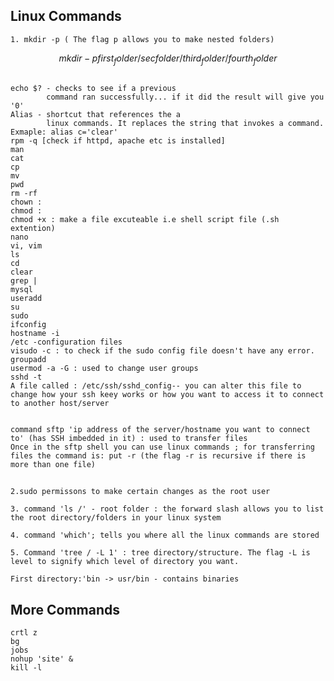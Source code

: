 ## Linux Commands
    1. mkdir -p ( The flag p allows you to make nested folders)  
$$ mkdir -p first_folder/sec folder/third_folder/fourth_folder$$    
##
    echo $? - checks to see if a previous   
            command ran successfully... if it did the result will give you '0'
    Alias - shortcut that references the a 
            linux commands. It replaces the string that invokes a command. 
    Exmaple: alias c='clear'
    rpm -q [check if httpd, apache etc is installed]
    man
    cat
    cp
    mv
    pwd
    rm -rf
    chown :
    chmod :   
    chmod +x : make a file excuteable i.e shell script file (.sh extention)
    nano
    vi, vim
    ls
    cd
    clear
    grep |
    mysql
    useradd
    su
    sudo
    ifconfig
    hostname -i
    /etc -configuration files 
    visudo -c : to check if the sudo config file doesn't have any error. 
    groupadd
    usermod -a -G : used to change user groups
    sshd -t
    A file called : /etc/ssh/sshd_config-- you can alter this file to change how your ssh keey works or how you want to access it to connect to another host/server


    command sftp 'ip address of the server/hostname you want to connect to' (has SSH imbedded in it) : used to transfer files
    Once in the sftp shell you can use linux commands ; for transferring files the command is: put -r (the flag -r is recursive if there is more than one file)
##

    2.sudo permissons to make certain changes as the root user

    3. command 'ls /' - root folder : the forward slash allows you to list the root directory/folders in your linux system

    4. command 'which'; tells you where all the linux commands are stored

    5. Command 'tree / -L 1' : tree directory/structure. The flag -L is level to signify which level of directory you want.

    First directory:'bin -> usr/bin - contains binaries

## More Commands
    crtl z
    bg
    jobs
    nohup 'site' &
    kill -l
